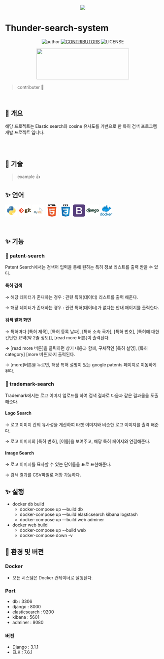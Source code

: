 <div align=center>

![](/assets/images/tech_interview_main.png)

</div>

# Thunder-search-system

<div align=center>

![author](https://img.shields.io/badge/author-Thunder-%23F3F781.svg?style=flat-square)
[![CONTRIBUTORS](https://img.shields.io/badge/contributors-3-%23BCF5A9.svg?style=flat-square)](https://github.com/JONGSKY/Thunder-search-system/graphs/contributors)
![LICENSE](https://img.shields.io/badge/license-TeamLab-%23013ADF.svg?style=flat-square)


<a href="https://github.com/JONGSKY/Thunder-search-system/graphs/contributors"><img src = "https://user-images.githubusercontent.com/68604786/100565042-f13b9900-3305-11eb-9a78-66643d86b93e.jpeg" width = "300px" height = "100px"></a>
</div>

> contributer :pray:

</br>

## :memo: 개요
해당 프로젝트는 Elastic search와 cosine 유사도를 기반으로 한 특허 검색 프로그램 개발 프로젝트 입니다. 


</br>

</br>

## :memo: 기술

> example :thumbsup:

## :sparkles: 언어
<code><img height="40" src="https://raw.githubusercontent.com/github/explore/80688e429a7d4ef2fca1e82350fe8e3517d3494d/topics/python/python.png"></code>
<code><img height="40" src="https://raw.githubusercontent.com/github/explore/80688e429a7d4ef2fca1e82350fe8e3517d3494d/topics/git/git.png"></code>
<code><img height="40" src="https://raw.githubusercontent.com/github/explore/80688e429a7d4ef2fca1e82350fe8e3517d3494d/topics/mysql/mysql.png"></code>
<code><img height="40" src="https://raw.githubusercontent.com/github/explore/5c058a388828bb5fde0bcafd4bc867b5bb3f26f3/topics/html/html.png"></code>
<code><img height="40" src="https://raw.githubusercontent.com/github/explore/80688e429a7d4ef2fca1e82350fe8e3517d3494d/topics/css/css.png"></code>
<code><img height="40" src="https://raw.githubusercontent.com/github/explore/80688e429a7d4ef2fca1e82350fe8e3517d3494d/topics/bootstrap/bootstrap.png"></code>
<code><img height="40" src="https://raw.githubusercontent.com/github/explore/80688e429a7d4ef2fca1e82350fe8e3517d3494d/topics/django/django.png"></code>
<code><img height="40" src="https://raw.githubusercontent.com/github/explore/80688e429a7d4ef2fca1e82350fe8e3517d3494d/topics/docker/docker.png"></code>

</br>

## :sparkles: 기능

### :large_orange_diamond: patent-search
Patent Search에서는 검색어 입력을 통해 원하는 특허 정보 리스트를 출력 받을 수 있다.

#### 특허 검색

→ 해당 데이터가 존재하는 경우 : 관련 특허(데이터) 리스트를 출력 해준다.

→ 해당 데이터가 존재하는 경우 : 관련 특허(데이터)가 없다는 안내 페이지를 출력한다.

#### 검색 결과 화면

→ 특허마다 [특허 제목], [특허 등록 날짜], [특허 소속 국가], [특허 번호], [특허에 대한 간단한 요약(약 2줄 정도)], [read more 버튼]이 출력된다.

→ [read more 버튼]을 클릭하면 상기 내용과 함께, 구체적인 [특허 설명], [특허 category] [more 버튼]까지 출력된다.

→ [more]버튼을 누르면, 해당 특허 설명이 있는 google patents 페이지로 이동하게 된다.

### :large_orange_diamond: trademark-search
Trademark에서는 로고 이미지 업로드를 하여 검색 결과로 다음과 같은 결과물을 도출해준다.

#### Logo Search

→ 로고 이미지 간의 유사성을 계산하여 타겟 이미지와 비슷한 로고 이미지를 출력 해준다.

→ 로고 이미지의 [특허 번호], [이름]을 보여주고, 해당 특허 페이지와 연결해준다.

#### Image Search

→ 로고 이미지를 묘사할 수 있는 단어들을 표로 표현해준다.

→ 검색 결과를 CSV파일로 저장 가능하다.

## :sparkles: 실행
- docker db build
    - docker-compose up —build db
    - docker-compose up —build elasticsearch kibana logstash
    - docker-compose up —build web adminer
- docker web build 
    - docker-compose up --build web
    - docker-compose down -v

## :memo: 환경 및 버전
### Docker

- 모든 시스템은 Docker 컨테이너로 실행된다.

### Port

- db : 3306
- django : 8000
- elasticsearch : 9200
- kibana : 5601
- adminer : 8080

### 버전

- Django : 3.1.1
- ELK : 7.6.1


